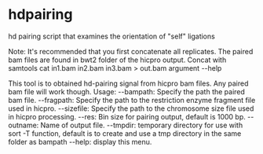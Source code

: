 # hdpairing
hd pairing script that examines the orientation of "self" ligations

Note: It's recommended that you first concatenate all replicates. The paired bam files are found in bwt2 folder of the hicpro output. Concat with samtools cat in1.bam in2.bam in3.bam > out.bam
argument --help

This tool is to obtained hd-pairing signal from hicpro bam files. Any paired bam file will work though.
Usage:
--bampath:      Specify the path the paired bam file.
--fragpath:     Specify the path to the restriction enzyme fragment file used in hicpro.
--sizefile:     Specify the path to the chromosome size file used in hicpro processing.
--res:  Bin size for pairing output, default is 1000 bp.
--outname:      Name of output file.
--tmpdir:       temporary directory for use with sort -T function, default is to create and use a tmp directory in the same folder as bampath
--help:         display this menu.
